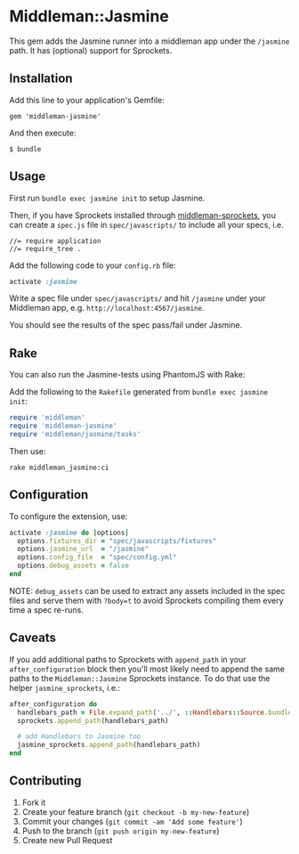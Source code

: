 # Middleman::Jasmine

This gem adds the Jasmine runner into a middleman app under the `/jasmine` path.
It has (optional) support for Sprockets.

## Installation

Add this line to your application's Gemfile:

    gem 'middleman-jasmine'

And then execute:

    $ bundle

## Usage

First run `bundle exec jasmine init` to setup Jasmine.

Then, if you have Sprockets installed through [middleman-sprockets](https://github.com/middleman/middleman-sprockets), you can create a `spec.js` file in `spec/javascripts/` to include all your specs, i.e.

```
//= require application
//= require_tree .
```

Add the following code to your `config.rb` file:

```ruby
activate :jasmine
```

Write a spec file under `spec/javascripts/` and hit `/jasmine` under your Middleman app, e.g. `http://localhost:4567/jasmine`.

You should see the results of the spec pass/fail under Jasmine.


## Rake
You can also run the Jasmine-tests using PhantomJS with Rake:

Add the following to the `Rakefile` generated from `bundle exec jasmine init`:

```ruby
require 'middleman'
require 'middleman-jasmine'
require 'middleman/jasmine/tasks'
```

Then use:

```
rake middleman_jasmine:ci
```

## Configuration

To configure the extension, use:

```ruby
activate :jasmine do |options|
  options.fixtures_dir = "spec/javascripts/fixtures"
  options.jasmine_url  = "/jasmine"
  options.config_file  = "spec/config.yml"
  options.debug_assets = false
end
```

NOTE: `debug_assets` can be used to extract any assets included in the spec files and serve them with `?body=t` to avoid Sprockets compiling them every time a spec re-runs.

## Caveats

If you add additional paths to Sprockets with `append_path` in your `after_configuration` block then you'll most likely need to append the same paths to the `Middleman::Jasmine` Sprockets instance. To do that use the helper `jasmine_sprockets`, i.e.:

```ruby
after_configuration do
  handlebars_path = File.expand_path('../', ::Handlebars::Source.bundled_path)
  sprockets.append_path(handlebars_path)

  # add Handlebars to Jasmine too
  jasmine_sprockets.append_path(handlebars_path)
end
```

## Contributing

1. Fork it
2. Create your feature branch (`git checkout -b my-new-feature`)
3. Commit your changes (`git commit -am 'Add some feature'`)
4. Push to the branch (`git push origin my-new-feature`)
5. Create new Pull Request
